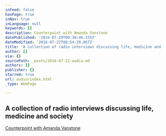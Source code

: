 ```yaml
---
inFeed: false
hasPage: true
inNav: true
inLanguage: null
keywords: []
description: Counterpoint with Amanda Vanstone
datePublished: '2016-07-29T00:30:46.155Z'
dateModified: '2016-07-22T08:54:39.867Z'
title: 'A collection of radio interviews discussing life, medicine and society'
author: []
via: {}
sourcePath: _posts/2016-07-22-audio.md
authors: []
publisher: {}
starred: true
url: audio/index.html
_type: WebPage

---
```

## A collection of radio interviews discussing life, medicine and society

[Counterpoint with Amanda Vanstone][0]

[0]: https://drive.google.com/file/d/0BxOSd6jlyjxzNnVMRkhIeFRsTDA/view?usp=sharing